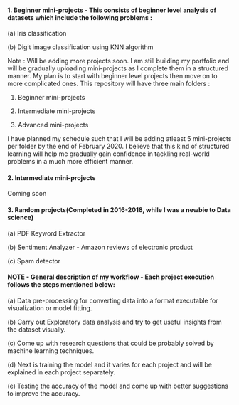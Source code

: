 #### 1. Beginner mini-projects - This consists of beginner level analysis of datasets which include the following problems :

(a) Iris classification

(b) Digit image classification using KNN algorithm

Note : Will be adding more projects soon. I am still building my portfolio and will be gradually uploading mini-projects as I complete them in a structured manner. My plan is to start with beginner level projects then move on to more complicated ones. This repository will have three main folders :

1. Beginner mini-projects

2. Intermediate mini-projects

3. Advanced mini-projects

I have planned my schedule such that I will be adding atleast 5 mini-projects per folder by the end of February 2020. I believe that this kind of structured learning will help me gradually gain confidence in tackling real-world problems in a much more efficient manner. 

#### 2. Intermediate mini-projects 

Coming soon

#### 3. Random projects(Completed in 2016-2018, while I was a newbie to Data science)

(a) PDF Keyword Extractor

(b) Sentiment Analyzer - Amazon reviews of electronic product

(c) Spam detector


#### NOTE - General description of my workflow - Each project execution follows the steps mentioned below:

(a) Data pre-processing for converting data into a format executable for visualization or model fitting.

(b) Carry out Exploratory data analysis and try to get useful insights from the dataset visually. 

(c) Come up with research questions that could be probably solved by machine learning techniques.

(d) Next is training the model and it varies for each project and will be explained in each project separately.

(e) Testing the accuracy of the model and come up with better suggestions to improve the accuracy.
